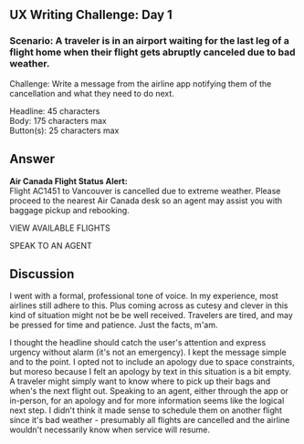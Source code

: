 ## UX Writing Challenge: Day 1
### Scenario: A traveler is in an airport waiting for the last leg of a flight home when their flight gets abruptly canceled due to bad weather.

Challenge: Write a message from the airline app notifying them of the cancellation and what they need to do next.

Headline: 45 characters  
Body: 175 characters max  
Button(s): 25 characters max  

## Answer

**Air Canada Flight Status Alert:**  
Flight AC1451 to Vancouver is cancelled due to extreme weather. Please proceed to the nearest Air Canada desk so an agent may assist you with baggage pickup and rebooking.

VIEW AVAILABLE FLIGHTS

SPEAK TO AN AGENT


## Discussion
I went with a formal, professional tone of voice. In my experience, most airlines still adhere to this. Plus coming across as cutesy and clever in this kind of situation might not be be well received. Travelers are tired, and may be pressed for time and patience. Just the facts, m'am. 

I thought the headline should catch the user's attention and express urgency without alarm (it's not an emergency). I kept the message simple and to the point. I opted not to include an apology due to space constraints, but moreso because I felt an apology by text in this situation is a bit empty. A traveler might simply want to know where to pick up their bags and when's the next flight out. Speaking to an agent, either through the app or in-person, for an apology and for more information seems like the logical next step. I didn't think it made sense to schedule them on another flight since it's bad weather - presumably all flights are cancelled and the airline wouldn't necessarily know when service will resume.     
